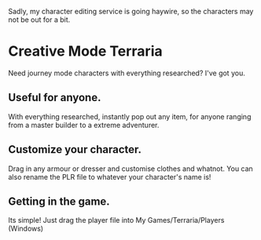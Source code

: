 Sadly, my character editing service is going haywire, so the characters may not be out for a bit.

# Creative Mode Terraria
Need journey mode characters with everything researched? I've got you.

## Useful for anyone.
With everything researched, instantly pop out any item, for anyone ranging from a master builder to a extreme adventurer.

## Customize your character.
Drag in any armour or dresser and customise clothes and whatnot.
You can also rename the PLR file to whatever your character's name is!

## Getting in the game.
Its simple! Just drag the player file into My Games/Terraria/Players (Windows)
